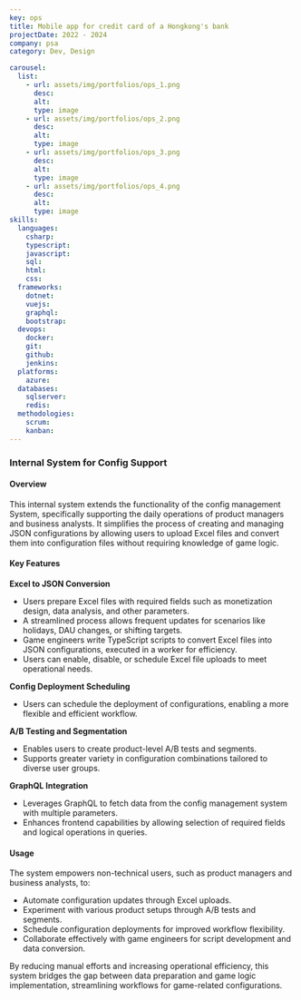 ```yaml
---
key: ops
title: Mobile app for credit card of a Hongkong's bank
projectDate: 2022 - 2024
company: psa
category: Dev, Design

carousel:
  list:
    - url: assets/img/portfolios/ops_1.png
      desc:
      alt:
      type: image
    - url: assets/img/portfolios/ops_2.png
      desc:
      alt:
      type: image
    - url: assets/img/portfolios/ops_3.png
      desc:
      alt:
      type: image
    - url: assets/img/portfolios/ops_4.png
      desc:
      alt:
      type: image
skills:
  languages:
    csharp:
    typescript:
    javascript:
    sql:
    html:
    css:
  frameworks:
    dotnet:
    vuejs:
    graphql:
    bootstrap:
  devops:
    docker:
    git:
    github:
    jenkins:
  platforms:
    azure:
  databases:
    sqlserver:
    redis:
  methodologies:
    scrum:
    kanban:
---
```

### Internal System for Config Support

#### Overview

This internal system extends the functionality of the config management System, specifically supporting the daily operations of product managers and business analysts. It simplifies the process of creating and managing JSON configurations by allowing users to upload Excel files and convert them into configuration files without requiring knowledge of game logic.

#### Key Features

**Excel to JSON Conversion**  
- Users prepare Excel files with required fields such as monetization design, data analysis, and other parameters.  
- A streamlined process allows frequent updates for scenarios like holidays, DAU changes, or shifting targets.  
- Game engineers write TypeScript scripts to convert Excel files into JSON configurations, executed in a worker for efficiency.  
- Users can enable, disable, or schedule Excel file uploads to meet operational needs.  

**Config Deployment Scheduling**  
- Users can schedule the deployment of configurations, enabling a more flexible and efficient workflow.  

**A/B Testing and Segmentation**  
- Enables users to create product-level A/B tests and segments.  
- Supports greater variety in configuration combinations tailored to diverse user groups.  

**GraphQL Integration**  
- Leverages GraphQL to fetch data from the config management system with multiple parameters.  
- Enhances frontend capabilities by allowing selection of required fields and logical operations in queries.  

#### Usage

The system empowers non-technical users, such as product managers and business analysts, to:  
- Automate configuration updates through Excel uploads.  
- Experiment with various product setups through A/B tests and segments.  
- Schedule configuration deployments for improved workflow flexibility.  
- Collaborate effectively with game engineers for script development and data conversion.  

By reducing manual efforts and increasing operational efficiency, this system bridges the gap between data preparation and game logic implementation, streamlining workflows for game-related configurations.
